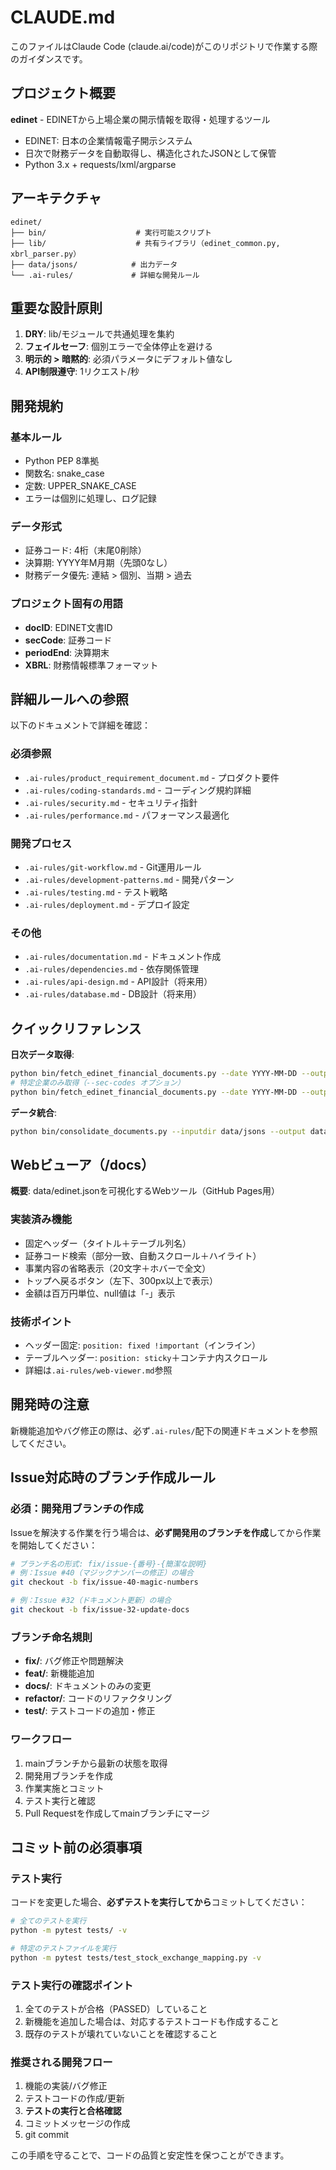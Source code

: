 # CLAUDE.md

このファイルはClaude Code (claude.ai/code)がこのリポジトリで作業する際のガイダンスです。

## プロジェクト概要

**edinet** - EDINETから上場企業の開示情報を取得・処理するツール
- EDINET: 日本の企業情報電子開示システム
- 日次で財務データを自動取得し、構造化されたJSONとして保管
- Python 3.x + requests/lxml/argparse

## アーキテクチャ

```
edinet/
├── bin/                    # 実行可能スクリプト
├── lib/                    # 共有ライブラリ（edinet_common.py, xbrl_parser.py）
├── data/jsons/            # 出力データ
└── .ai-rules/             # 詳細な開発ルール
```

## 重要な設計原則

1. **DRY**: lib/モジュールで共通処理を集約
2. **フェイルセーフ**: 個別エラーで全体停止を避ける
3. **明示的 > 暗黙的**: 必須パラメータにデフォルト値なし
4. **API制限遵守**: 1リクエスト/秒

## 開発規約

### 基本ルール
- Python PEP 8準拠
- 関数名: snake_case
- 定数: UPPER_SNAKE_CASE
- エラーは個別に処理し、ログ記録

### データ形式
- 証券コード: 4桁（末尾0削除）
- 決算期: YYYY年M月期（先頭0なし）
- 財務データ優先: 連結 > 個別、当期 > 過去

### プロジェクト固有の用語
- **docID**: EDINET文書ID
- **secCode**: 証券コード
- **periodEnd**: 決算期末
- **XBRL**: 財務情報標準フォーマット

## 詳細ルールへの参照

以下のドキュメントで詳細を確認：

### 必須参照
- `.ai-rules/product_requirement_document.md` - プロダクト要件
- `.ai-rules/coding-standards.md` - コーディング規約詳細
- `.ai-rules/security.md` - セキュリティ指針
- `.ai-rules/performance.md` - パフォーマンス最適化

### 開発プロセス
- `.ai-rules/git-workflow.md` - Git運用ルール
- `.ai-rules/development-patterns.md` - 開発パターン
- `.ai-rules/testing.md` - テスト戦略
- `.ai-rules/deployment.md` - デプロイ設定

### その他
- `.ai-rules/documentation.md` - ドキュメント作成
- `.ai-rules/dependencies.md` - 依存関係管理
- `.ai-rules/api-design.md` - API設計（将来用）
- `.ai-rules/database.md` - DB設計（将来用）

## クイックリファレンス

**日次データ取得**:
```bash
python bin/fetch_edinet_financial_documents.py --date YYYY-MM-DD --outputdir data/jsons --api-key YOUR_KEY
# 特定企業のみ取得（--sec-codes オプション）
python bin/fetch_edinet_financial_documents.py --date YYYY-MM-DD --outputdir data/jsons --api-key YOUR_KEY --sec-codes 7203,9984,4755
```

**データ統合**:
```bash
python bin/consolidate_documents.py --inputdir data/jsons --output data/edinet.json
```

## Webビューア（/docs）

**概要**: data/edinet.jsonを可視化するWebツール（GitHub Pages用）

### 実装済み機能
- 固定ヘッダー（タイトル＋テーブル列名）
- 証券コード検索（部分一致、自動スクロール＋ハイライト）
- 事業内容の省略表示（20文字＋ホバーで全文）
- トップへ戻るボタン（左下、300px以上で表示）
- 金額は百万円単位、null値は「-」表示

### 技術ポイント
- ヘッダー固定: `position: fixed !important`（インライン）
- テーブルヘッダー: `position: sticky`＋コンテナ内スクロール
- 詳細は`.ai-rules/web-viewer.md`参照

## 開発時の注意
新機能追加やバグ修正の際は、必ず`.ai-rules/`配下の関連ドキュメントを参照してください。

## Issue対応時のブランチ作成ルール

### 必須：開発用ブランチの作成
Issueを解決する作業を行う場合は、**必ず開発用のブランチを作成**してから作業を開始してください：

```bash
# ブランチ名の形式: fix/issue-{番号}-{簡潔な説明}
# 例：Issue #40（マジックナンバーの修正）の場合
git checkout -b fix/issue-40-magic-numbers

# 例：Issue #32（ドキュメント更新）の場合
git checkout -b fix/issue-32-update-docs
```

### ブランチ命名規則
- **fix/**: バグ修正や問題解決
- **feat/**: 新機能追加
- **docs/**: ドキュメントのみの変更
- **refactor/**: コードのリファクタリング
- **test/**: テストコードの追加・修正

### ワークフロー
1. mainブランチから最新の状態を取得
2. 開発用ブランチを作成
3. 作業実施とコミット
4. テスト実行と確認
5. Pull Requestを作成してmainブランチにマージ

## コミット前の必須事項

### テスト実行
コードを変更した場合、**必ずテストを実行してから**コミットしてください：

```bash
# 全てのテストを実行
python -m pytest tests/ -v

# 特定のテストファイルを実行
python -m pytest tests/test_stock_exchange_mapping.py -v
```

### テスト実行の確認ポイント
1. 全てのテストが合格（PASSED）していること
2. 新機能を追加した場合は、対応するテストコードも作成すること
3. 既存のテストが壊れていないことを確認すること

### 推奨される開発フロー
1. 機能の実装/バグ修正
2. テストコードの作成/更新
3. **テストの実行と合格確認**
4. コミットメッセージの作成
5. git commit

この手順を守ることで、コードの品質と安定性を保つことができます。